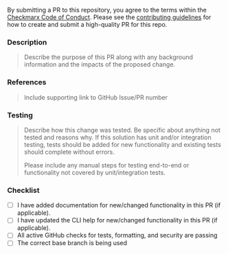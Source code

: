 By submitting a PR to this repository, you agree to the terms within
the [Checkmarx Code of Conduct](../docs/code_of_conduct.md). Please see
the [contributing guidelines](../docs/contributing.md) for how to create and submit a high-quality PR for this repo.

### Description

> Describe the purpose of this PR along with any background information and the impacts of the proposed change.

### References

> Include supporting link to GitHub Issue/PR number

### Testing

> Describe how this change was tested. Be specific about anything not tested and reasons why. If this solution has unit and/or integration testing, tests should be added for new functionality and existing tests should complete without errors.
>
> Please include any manual steps for testing end-to-end or functionality not covered by unit/integration tests.

### Checklist

- [ ] I have added documentation for new/changed functionality in this PR (if applicable).
- [ ] I have updated the CLI help for new/changed functionality in this PR (if applicable).
- [ ] All active GitHub checks for tests, formatting, and security are passing
- [ ] The correct base branch is being used
